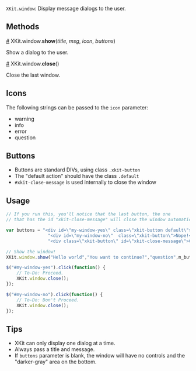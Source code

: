 `XKit.window`: Display message dialogs to the user.

## Methods

<a name="show" href="XKit.window.md#show">#</a> XKit.window.**show**(_title_, _msg_, _icon_, _buttons_)

Show a dialog to the user.

<a name="close" href="XKit.window.md#close">#</a> XKit.window.**close**()

Close the last window.

## Icons

The following strings can be passed to the `icon` parameter:
* warning
* info
* error
* question

## Buttons

* Buttons are standard DIVs, using class `.xkit-button`
* The "default action" should have the class `.default`
* `#xkit-close-message` is used internally to close the window

## Usage

```javascript
// If you run this, you'll notice that the last button, the one
// that has the id "xkit-close-message" will close the window automatically.

var buttons = "<div id=\"my-window-yes\" class=\"xkit-button default\">Yes, please.</div>" +
                "<div id=\"my-window-no\"  class=\"xkit-button\">Nope!</div>" +
                "<div class=\"xkit-button\" id=\"xkit-close-message\">Cancel</div>";

// Show the window!
XKit.window.show("Hello world","You want to continue?","question",m_buttons);

$("#my-window-yes").click(function() {
    // To-Do: Proceed.
    XKit.window.close();
});

$("#my-window-no").click(function() {
    // To-Do: Don't Proceed.
    XKit.window.close();
});
```

## Tips

* XKit can only display one dialog at a time.
* Always pass a title and message.
* If `buttons` parameter is blank, the window will have no controls and the "darker-gray" area on the bottom.
